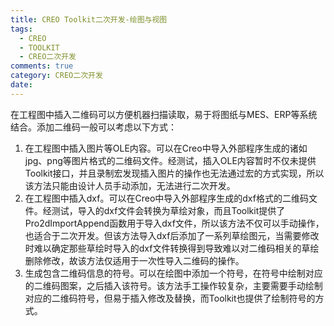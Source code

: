 ```yaml
---
title: CREO Toolkit二次开发-绘图与视图
tags:
  - CREO
  - TOOLKIT
  - CREO二次开发
comments: true
category: CREO二次开发
date:
---
```





在工程图中插入二维码可以方便机器扫描读取，易于将图纸与MES、ERP等系统结合。添加二维码一般可以考虑以下方式：

1. 在工程图中插入图片等OLE内容。可以在Creo中导入外部程序生成的诸如jpg、png等图片格式的二维码文件。经测试，插入OLE内容暂时不仅未提供Toolkit接口，并且录制宏发现插入图片的操作也无法通过宏的方式实现，所以该方法只能由设计人员手动添加，无法进行二次开发。
2. 在工程图中插入dxf。可以在Creo中导入外部程序生成的dxf格式的二维码文件。经测试，导入的dxf文件会转换为草绘对象，而且Toolkit提供了Pro2dImportAppend函数用于导入dxf文件，所以该方法不仅可以手动操作，也适合于二次开发。但该方法导入dxf后添加了一系列草绘图元，当需要修改时难以确定那些草绘时导入的dxf文件转换得到导致难以对二维码相关的草绘删除修改，故该方法仅适用于一次性导入二维码的操作。
3. 生成包含二维码信息的符号。可以在绘图中添加一个符号，在符号中绘制对应的二维码图案，之后插入该符号。该方法手工操作较复杂，主要需要手动绘制对应的二维码符号，但易于插入修改及替换，而Toolkit也提供了绘制符号的方式。